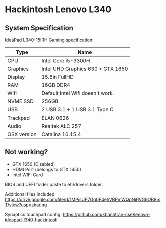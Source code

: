 # Hackintosh Lenovo L340

## System Specification

IdeaPad L340-15IRH Gaming specification:

| Type | Name |
| --- | --- | 
| CPU | Intel Core i5-9300H | 
| Graphics | Intel UHD Graphics 630 + GTX 1650 | 
| Display | 15.6in FullHD | |
| RAM | 16GB DDR4 |
| Wifi| Default Intel Wifi doesn't work. |
| NVME SSD | 256GB |
| USB | 2 USB 3.1 + 1 USB 3.1 Type C | 
| Trackpad | ELAN 0626 |
| Audio | Realtek ALC 257 |
| OSX version| Catalina 10.15.4 |

## Not working?

- GTX 1650 (Disabled)
- HDMI Port (belongs to GTX 1650)
- Intel WIFI Card



BIOS and UEFI folder paste to efi/drivers folder.


Additional files included:
https://drive.google.com/file/d/1MPjsUP7Gq0F4ehVBPmWQpNjRVG9OB8mT/view?usp=sharing

Synaptics touchpad config:
https://github.com/khanhtran-cse/lenovo-ideapad-l340-hackintosh

